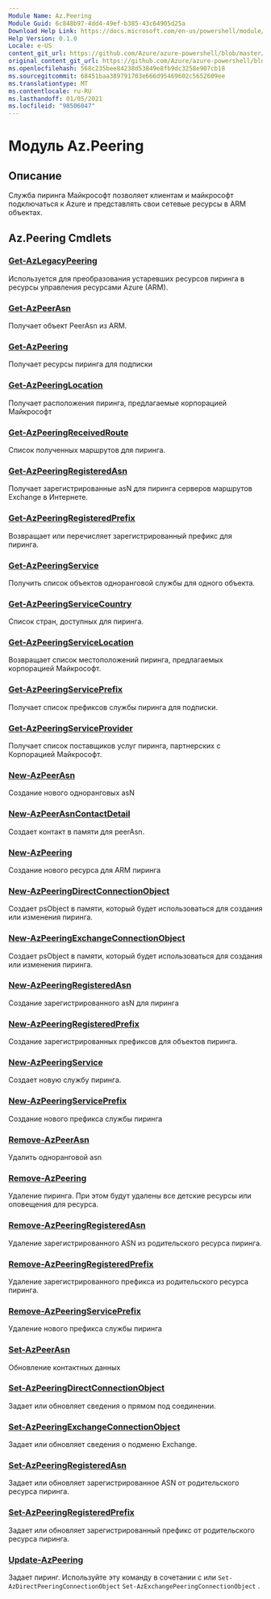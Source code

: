 ```yaml
---
Module Name: Az.Peering
Module Guid: 6c848b97-4dd4-49ef-b385-43c64905d25a
Download Help Link: https://docs.microsoft.com/en-us/powershell/module/az.peering.md
Help Version: 0.1.0
Locale: e-US
content_git_url: https://github.com/Azure/azure-powershell/blob/master/src/Peering/Peering/help/Az.Peering.md
original_content_git_url: https://github.com/Azure/azure-powershell/blob/master/src/Peering/Peering/help/Az.Peering.md
ms.openlocfilehash: 568c235bee84238d53849e8fb9dc3258e907cb18
ms.sourcegitcommit: 68451baa389791703e666d95469602c5652609ee
ms.translationtype: MT
ms.contentlocale: ru-RU
ms.lasthandoff: 01/05/2021
ms.locfileid: "98506047"
---
```

# Модуль Az.Peering
## Описание
Служба пиринга Майкрософт позволяет клиентам и майкрософт подключаться к Azure и представлять свои сетевые ресурсы в ARM объектах.

## Az.Peering Cmdlets
### [Get-AzLegacyPeering](Get-AzLegacyPeering.md)
Используется для преобразования устаревших ресурсов пиринга в ресурсы управления ресурсами Azure (ARM). 

### [Get-AzPeerAsn](Get-AzPeerAsn.md)
Получает объект PeerAsn из ARM.

### [Get-AzPeering](Get-AzPeering.md)
Получает ресурсы пиринга для подписки

### [Get-AzPeeringLocation](Get-AzPeeringLocation.md)
Получает расположения пиринга, предлагаемые корпорацией Майкрософт

### [Get-AzPeeringReceivedRoute](Get-AzPeeringReceivedRoute.md)
Список полученных маршрутов для пиринга.

### [Get-AzPeeringRegisteredAsn](Get-AzPeeringRegisteredAsn.md)
Получает зарегистрированные asN для пиринга серверов маршрутов Exchange в Интернете.

### [Get-AzPeeringRegisteredPrefix](Get-AzPeeringRegisteredPrefix.md)
Возвращает или перечисляет зарегистрированный префикс для пиринга.

### [Get-AzPeeringService](Get-AzPeeringService.md)
Получить список объектов одноранговой службы для одного объекта.

### [Get-AzPeeringServiceCountry](Get-AzPeeringServiceCountry.md)
Список стран, доступных для пиринга.

### [Get-AzPeeringServiceLocation](Get-AzPeeringServiceLocation.md)
Возвращает список местоположений пиринга, предлагаемых корпорацией Майкрософт.

### [Get-AzPeeringServicePrefix](Get-AzPeeringServicePrefix.md)
Получает список префиксов службы пиринга для подписки.

### [Get-AzPeeringServiceProvider](Get-AzPeeringServiceProvider.md)
Получает список поставщиков услуг пиринга, партнерских с Корпорацией Майкрософт.

### [New-AzPeerAsn](New-AzPeerAsn.md)
Создание нового одноранговых asN 

### [New-AzPeerAsnContactDetail](New-AzPeerAsnContactDetail.md)
Создает контакт в памяти для peerAsn. 

### [New-AzPeering](New-AzPeering.md)
Создание нового ресурса для ARM пиринга

### [New-AzPeeringDirectConnectionObject](New-AzPeeringDirectConnectionObject.md)
Создает psObject в памяти, который будет использоваться для создания или изменения пиринга.

### [New-AzPeeringExchangeConnectionObject](New-AzPeeringExchangeConnectionObject.md)
Создает psObject в памяти, который будет использоваться для создания или изменения пиринга.

### [New-AzPeeringRegisteredAsn](New-AzPeeringRegisteredAsn.md)
Создание зарегистрированного asN для пиринга

### [New-AzPeeringRegisteredPrefix](New-AzPeeringRegisteredPrefix.md)
Создание зарегистрированных префиксов для объектов пиринга.

### [New-AzPeeringService](New-AzPeeringService.md)
Создает новую службу пиринга.

### [New-AzPeeringServicePrefix](New-AzPeeringServicePrefix.md)
Создание нового префикса службы пиринга

### [Remove-AzPeerAsn](Remove-AzPeerAsn.md)
Удалить одноранговой asn

### [Remove-AzPeering](Remove-AzPeering.md)
Удаление пиринга. При этом будут удалены все детские ресурсы или оповещения для ресурса.

### [Remove-AzPeeringRegisteredAsn](Remove-AzPeeringRegisteredAsn.md)
Удаление зарегистрированного ASN из родительского ресурса пиринга.

### [Remove-AzPeeringRegisteredPrefix](Remove-AzPeeringRegisteredPrefix.md)
Удаление зарегистрированного префикса из родительского ресурса пиринга.

### [Remove-AzPeeringServicePrefix](Remove-AzPeeringServicePrefix.md)
Удаление нового префикса службы пиринга

### [Set-AzPeerAsn](Set-AzPeerAsn.md)
Обновление контактных данных

### [Set-AzPeeringDirectConnectionObject](Set-AzPeeringDirectConnectionObject.md)
Задает или обновляет сведения о прямом под соединении. 

### [Set-AzPeeringExchangeConnectionObject](Set-AzPeeringExchangeConnectionObject.md)
Задает или обновляет сведения о подменю Exchange. 

### [Set-AzPeeringRegisteredAsn](Set-AzPeeringRegisteredAsn.md)
Задает или обновляет зарегистрированное ASN от родительского ресурса пиринга.

### [Set-AzPeeringRegisteredPrefix](Set-AzPeeringRegisteredPrefix.md)
Задает или обновляет зарегистрированный префикс от родительского ресурса пиринга.

### [Update-AzPeering](Update-AzPeering.md)
Задает пиринг. Используйте эту команду в сочетании с или `Set-AzDirectPeeringConnectionObject` `Set-AzExchangePeeringConnectionObject` .

